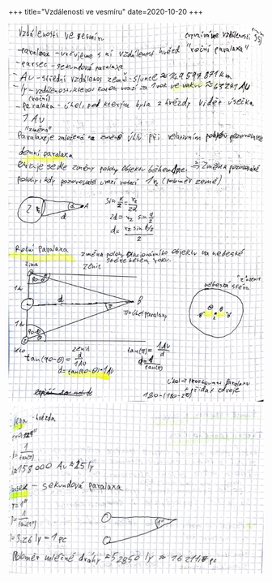 +++
title="Vzdálenosti ve vesmíru"
date=2020-10-20
+++

![](https://github.com/cervthecoder/github_images/blob/master/IMG_5063.JPG?raw=true)
![](https://github.com/cervthecoder/github_images/blob/master/IMG_5064.JPG?raw=true)

